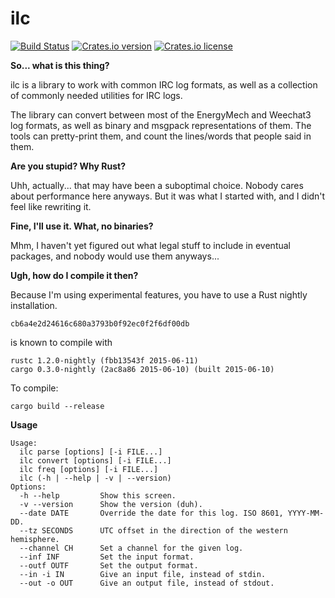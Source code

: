 ilc
=========
[![Build Status](https://img.shields.io/travis/tilpner/ilc.svg?style=flat-square)](https://travis-ci.org/tilpner/ilc)
[![Crates.io version](https://img.shields.io/crates/v/ilc.svg?style=flat-square)](https://crates.io/crates/ilc)
[![Crates.io license](https://img.shields.io/crates/l/ilc.svg?style=flat-square)](https://crates.io/crates/ilc)

**So... what is this thing?**

ilc is a library to work with common IRC log formats, as well as a collection
of commonly needed utilities for IRC logs.

The library can convert between most of the EnergyMech and Weechat3 log formats, as well as binary and msgpack representations of them.
The tools can pretty-print them, and count the lines/words that people said in them.

**Are you stupid? Why Rust?**

Uhh, actually... that may have been a suboptimal choice. Nobody cares about performance here
anyways. But it was what I started with, and I didn't feel like rewriting it.

**Fine, I'll use it. What, no binaries?**

Mhm, I haven't yet figured out what legal stuff to include in eventual packages, and
nobody would use them anyways...

**Ugh, how do I compile it then?**

Because I'm using experimental features, you have to use a Rust nightly installation.

    cb6a4e2d24616c680a3793b0f92ec0f2f6df00db

is known to compile with

    rustc 1.2.0-nightly (fbb13543f 2015-06-11)
    cargo 0.3.0-nightly (2ac8a86 2015-06-10) (built 2015-06-10)

To compile:

    cargo build --release

**Usage**
```
Usage:
  ilc parse [options] [-i FILE...]
  ilc convert [options] [-i FILE...]
  ilc freq [options] [-i FILE...]
  ilc (-h | --help | -v | --version)
Options:
  -h --help         Show this screen.
  -v --version      Show the version (duh).
  --date DATE       Override the date for this log. ISO 8601, YYYY-MM-DD.
  --tz SECONDS      UTC offset in the direction of the western hemisphere.
  --channel CH      Set a channel for the given log.
  --inf INF         Set the input format.
  --outf OUTF       Set the output format.
  --in -i IN        Give an input file, instead of stdin.
  --out -o OUT      Give an output file, instead of stdout.
```
